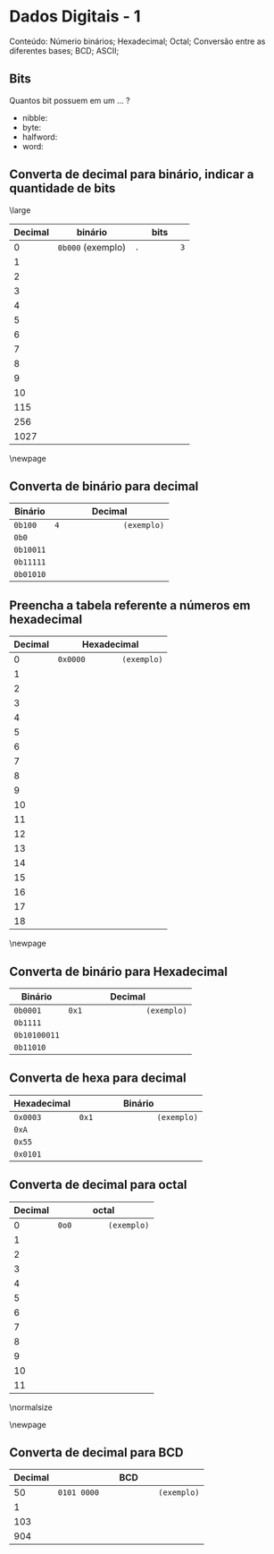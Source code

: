 # Dados Digitais - 1

Conteúdo: Númerio binários; Hexadecimal; Octal; Conversão entre as diferentes bases; BCD; ASCII;

## Bits

Quantos bit possuem em um ... ?

- nibble:
- byte:
- halfword:
- word:

## Converta de decimal para binário, indicar a quantidade de bits 
\large

| Decimal | binário           | bits          |
|---------|-------------------|---------------|
|       0 | `0b000` (exemplo) | `.         3` |
|       1 |                   |               |
|       2 |                   |               |
|       3 |                   |               |
|       4 |                   |               |
|       5 |                   |               |
|       6 |                   |               |
|       7 |                   |               |
|       8 |                   |               |
|       9 |                   |               |
|      10 |                   |               |
|     115 |                   |               |
|     256 |                   |               |
|    1027 |                   |               |

\newpage

## Converta de binário para decimal 

| Binário   | Decimal                    |
|-----------|----------------------------|
| `0b100`   | `4              (exemplo)` |
| `0b0`     |                            |
| `0b10011` |                            |
| `0b11111` |                            |
| `0b01010` |                            |

## Preencha a tabela referente a números em hexadecimal

| Decimal | Hexadecimal               |
|---------|---------------------------|
|       0 | `0x0000        (exemplo)` |
|       1 |                           |
|       2 |                           |
|       3 |                           |
|       4 |                           |
|       5 |                           |
|       6 |                           |
|       7 |                           |
|       8 |                           |
|       9 |                           |
|      10 |                           |
|      11 |                           |
|      12 |                           |
|      13 |                           |
|      14 |                           |
|      15 |                           |
|      16 |                           |
|      17 |                           |
|      18 |                           |

\newpage

## Converta de binário para Hexadecimal

| Binário      | Decimal                      |
|--------------|------------------------------|
| `0b0001`     | `0x1              (exemplo)` |
| `0b1111`     |                              |
| `0b10100011` |                              |
| `0b11010`    |                              |

## Converta de hexa para decimal

| Hexadecimal | Binário                      |
|-------------|------------------------------|
| `0x0003`    | `0x1              (exemplo)` |
| `0xA`       |                              |
| `0x55`      |                              |
| `0x0101`    |                              |

## Converta de decimal para octal

| Decimal | octal                  |
|---------|------------------------|
|       0 | `0o0        (exemplo)` |
|       1 |                        |
|       2 |                        |
|       3 |                        |
|       4 |                        |
|       5 |                        |
|       6 |                        |
|       7 |                        |
|       8 |                        |
|       9 |                        |
|      10 |                        |
|      11 |                        |

\normalsize

\newpage

## Converta de decimal para BCD

| Decimal | BCD                               |
|---------|-----------------------------------|
|      50 | `0101 0000             (exemplo)` |
|       1 |                                   |
|     103 |                                   |
|     904 |                                   |
